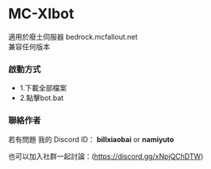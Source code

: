 # MC-XIbot
適用於廢土伺服器
bedrock.mcfallout.net  
兼容任何版本

### 啟動方式
* 1.下載全部檔案  
* 2.點擊bot.bat

### 聯絡作者
若有問題 我的 Discord ID： **billxiaobai** or **namiyuto**

也可以加入社群一起討論：(https://discord.gg/xNpjQChDTW)
